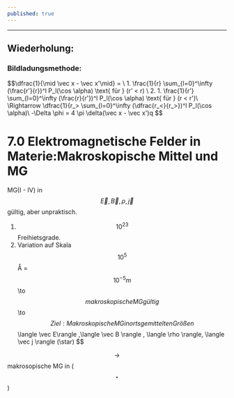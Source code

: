 ```yaml
---
published: true
---
```

---

## Wiederholung:

### Bildladungsmethode:

$$\dfrac{1}{\mid \vec x - \vec x'\mid} = \\ 1. \frac{1}{r} \sum_{l=0}^\infty (\frac{r'}{r})^l P_l(\cos \alpha) \text{ für } (r' < r) \\ 2.  1. \frac{1}{r'} \sum_{l=0}^\infty (\frac{r}{r'})^l P_l(\cos \alpha) \text{ für } (r < r')\\ \Rightarrow \dfrac{1}{r_> \sum_{l=0}^\infty (\dfrac{r_<}{r_>})^l P_l(\cos \alpha)\\ -\Delta \phi = 4 \pi \delta(\vec x - \vec x')q $$

# 7.0 Elektromagnetische Felder in Materie:Makroskopische Mittel und MG

MG(I - IV) in $$ \vec E,\vec B,\rho,\vec j$$ gültig, aber unpraktisch.

1. $$10^{23}$$ Freihietsgrade.
2. Variation auf Skala $$10^5$$ Å = $$ 10^{-5} m
$$\to$$ makroskopische MG gültig
$$\to$$ Ziel: Makroskopische MG in ortsgemittelten Größen $$\langle \vec E\rangle ,\langle \vec B \rangle , \langle \rho \rangle, \langle \vec j \rangle (\star) $$

$$ \to$$ makrosopische MG in ($$\star$$)